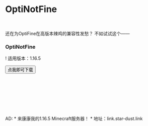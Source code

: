 <!--<meta http-equiv="refresh" content="0;url=./1.16.5-OptiNotFine.zip">-->
<h1>OptiNotFine</h1>
<br>
<p>
  还在为OptiFine在高版本辣鸡的兼容性发愁？
  不如试试这个——<h3>OptiNotFine</h3>!
  适用版本：1.16.5
</p>
<a href=./1.16.5-OptiNotFine.zip><input type="button" value="点我即可下载"></a>
<br><br><br><br><br><br><br><br>
<p>AD:
   * 来康康我的1.16.5 Minecraft服务器！
   * 地址：link.star-dust.link
</p>
